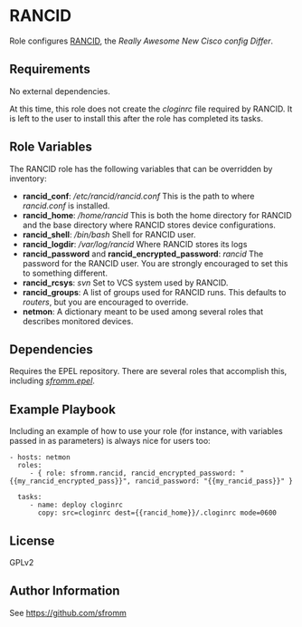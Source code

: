 RANCID
======

Role configures [RANCID](http://www.shrubbery.net/rancid/), the *Really
Awesome New Cisco config Differ*.

Requirements
------------

No external dependencies.

At this time, this role does not create the *cloginrc* file required by
RANCID.  It is left to the user to install this after the role has
completed its tasks.

Role Variables
--------------

The RANCID role has the following variables that can be overridden by
inventory:

- **rancid_conf**: */etc/rancid/rancid.conf*  This is the path to where
  *rancid.conf* is installed.
- **rancid_home**: */home/rancid*  This is both the home directory for
  RANCID and the base directory where RANCID stores device
  configurations.
- **rancid_shell**: */bin/bash*  Shell for RANCID user.
- **rancid_logdir**: */var/log/rancid* Where RANCID stores its logs
- **rancid_password** and **rancid_encrypted_password**:  *rancid*  The
  password for the RANCID user.  You are strongly encouraged to set this
  to something different.
- **rancid_rcsys**: *svn*  Set to VCS system used by RANCID.
- **rancid_groups**: A list of groups used for RANCID runs.  This
  defaults to *routers*, but you are encouraged to override.
- **netmon**: A dictionary meant to be used among several roles that
  describes monitored devices.

Dependencies
------------

Requires the EPEL repository.  There are several roles that accomplish
this, including *[sfromm.epel](https://github.com/sfromm/ansible-epel)*.

Example Playbook
----------------

Including an example of how to use your role (for instance, with variables passed in as parameters) is always nice for users too:

    - hosts: netmon
      roles:
         - { role: sfromm.rancid, rancid_encrypted_password: "{{my_rancid_encrypted_pass}}", rancid_password: "{{my_rancid_pass}}" }

      tasks:
         - name: deploy cloginrc
           copy: src=cloginrc dest={{rancid_home}}/.cloginrc mode=0600


License
-------

GPLv2

Author Information
------------------

See https://github.com/sfromm
